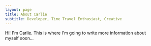 ```yaml
---
layout: page
title: About Carlie
subtitle: Developer, Time Travel Enthusiast, Creative
---
```


Hi! I'm Carlie. This is where I'm going to write more information about myself soon...